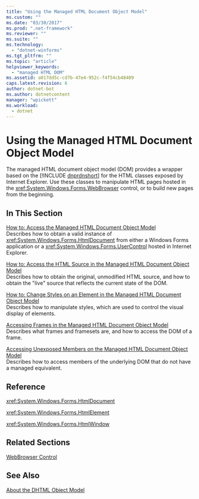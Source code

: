 ```yaml
---
title: "Using the Managed HTML Document Object Model"
ms.custom: ""
ms.date: "03/30/2017"
ms.prod: ".net-framework"
ms.reviewer: ""
ms.suite: ""
ms.technology: 
  - "dotnet-winforms"
ms.tgt_pltfrm: ""
ms.topic: "article"
helpviewer_keywords: 
  - "managed HTML DOM"
ms.assetid: a017dd5c-cd7b-47e4-952c-f4f54cb48409
caps.latest.revision: 6
author: dotnet-bot
ms.author: dotnetcontent
manager: "wpickett"
ms.workload: 
  - dotnet
---
```

# Using the Managed HTML Document Object Model
The managed HTML document object model (DOM) provides a wrapper based on the [!INCLUDE [dnprdnshort](../../../../includes/dnprdnshort-md.md)] for the HTML classes exposed by Internet Explorer. Use these classes to manipulate HTML pages hosted in the <xref:System.Windows.Forms.WebBrowser> control, or to build new pages from the beginning.  
  
## In This Section  
 [How to: Access the Managed HTML Document Object Model](../../../../docs/framework/winforms/controls/how-to-access-the-managed-html-document-object-model.md)  
 Describes how to obtain a valid instance of <xref:System.Windows.Forms.HtmlDocument> from either a Windows Forms application or a <xref:System.Windows.Forms.UserControl> hosted in Internet Explorer.  
  
 [How to: Access the HTML Source in the Managed HTML Document Object Model](../../../../docs/framework/winforms/controls/how-to-access-the-html-source-in-the-managed-html-document-object-model.md)  
 Describes how to obtain the original, unmodified HTML source, and how to obtain the "live" source that reflects the current state of the DOM.  
  
 [How to: Change Styles on an Element in the Managed HTML Document Object Model](../../../../docs/framework/winforms/controls/how-to-change-styles-on-an-element-in-the-managed-html-document-object-model.md)  
 Describes how to manipulate styles, which are used to control the visual display of elements.  
  
 [Accessing Frames in the Managed HTML Document Object Model](../../../../docs/framework/winforms/controls/accessing-frames-in-the-managed-html-document-object-model.md)  
 Describes what frames and framesets are, and how to access the DOM of a frame.  
  
 [Accessing Unexposed Members on the Managed HTML Document Object Model](../../../../docs/framework/winforms/controls/accessing-unexposed-members-on-the-managed-html-document-object-model.md)  
 Describes how to access members of the underlying DOM that do not have a managed equivalent.  
  
## Reference  
 <xref:System.Windows.Forms.HtmlDocument>  
  
 <xref:System.Windows.Forms.HtmlElement>  
  
 <xref:System.Windows.Forms.HtmlWindow>  
  
## Related Sections  
 [WebBrowser Control](../../../../docs/framework/winforms/controls/webbrowser-control-windows-forms.md)  
  
## See Also  
 [About the DHTML Object Model](http://msdn.microsoft.com/library/default.asp?url=/workshop/author/om/doc_object.asp)
